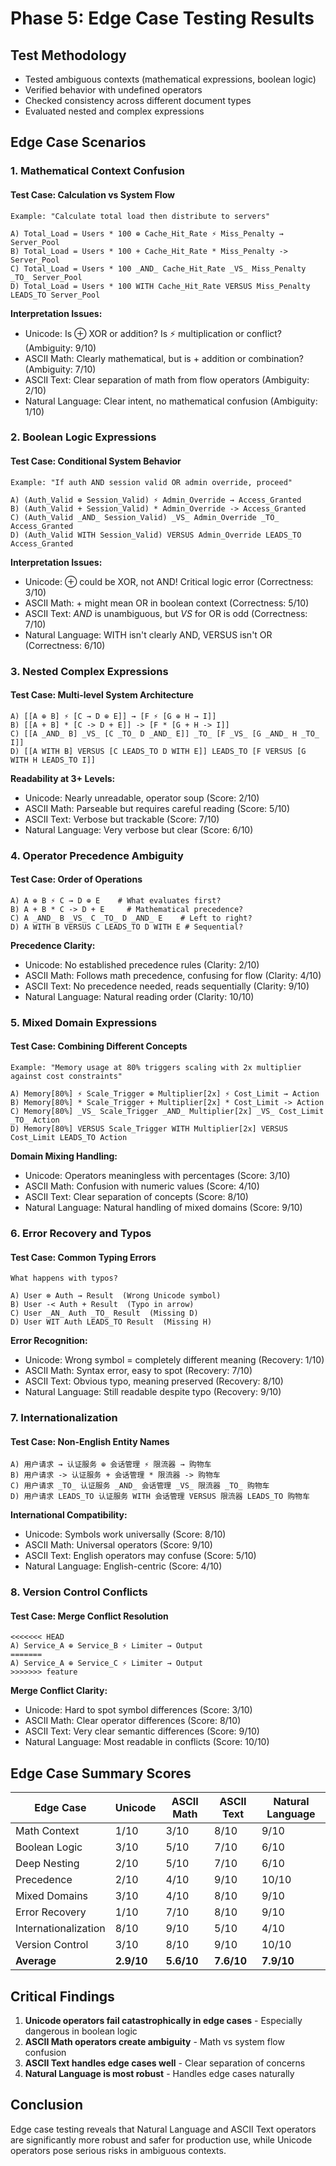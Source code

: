 # Phase 5: Edge Case Testing Results

## Test Methodology
- Tested ambiguous contexts (mathematical expressions, boolean logic)
- Verified behavior with undefined operators
- Checked consistency across different document types
- Evaluated nested and complex expressions

## Edge Case Scenarios

### 1. Mathematical Context Confusion

#### Test Case: Calculation vs System Flow
```
Example: "Calculate total load then distribute to servers"

A) Total_Load = Users * 100 ⊕ Cache_Hit_Rate ⚡ Miss_Penalty → Server_Pool
B) Total_Load = Users * 100 + Cache_Hit_Rate * Miss_Penalty -> Server_Pool  
C) Total_Load = Users * 100 _AND_ Cache_Hit_Rate _VS_ Miss_Penalty _TO_ Server_Pool
D) Total_Load = Users * 100 WITH Cache_Hit_Rate VERSUS Miss_Penalty LEADS_TO Server_Pool
```

**Interpretation Issues:**
- Unicode: Is ⊕ XOR or addition? Is ⚡ multiplication or conflict? (Ambiguity: 9/10)
- ASCII Math: Clearly mathematical, but is + addition or combination? (Ambiguity: 7/10)
- ASCII Text: Clear separation of math from flow operators (Ambiguity: 2/10)
- Natural Language: Clear intent, no mathematical confusion (Ambiguity: 1/10)

### 2. Boolean Logic Expressions

#### Test Case: Conditional System Behavior
```
Example: "If auth AND session valid OR admin override, proceed"

A) (Auth_Valid ⊕ Session_Valid) ⚡ Admin_Override → Access_Granted
B) (Auth_Valid + Session_Valid) * Admin_Override -> Access_Granted
C) (Auth_Valid _AND_ Session_Valid) _VS_ Admin_Override _TO_ Access_Granted
D) (Auth_Valid WITH Session_Valid) VERSUS Admin_Override LEADS_TO Access_Granted
```

**Interpretation Issues:**
- Unicode: ⊕ could be XOR, not AND! Critical logic error (Correctness: 3/10)
- ASCII Math: + might mean OR in boolean context (Correctness: 5/10)
- ASCII Text: _AND_ is unambiguous, but _VS_ for OR is odd (Correctness: 7/10)
- Natural Language: WITH isn't clearly AND, VERSUS isn't OR (Correctness: 6/10)

### 3. Nested Complex Expressions

#### Test Case: Multi-level System Architecture
```
A) [[A ⊕ B] ⚡ [C → D ⊕ E]] → [F ⚡ [G ⊕ H → I]]
B) [[A + B] * [C -> D + E]] -> [F * [G + H -> I]]
C) [[A _AND_ B] _VS_ [C _TO_ D _AND_ E]] _TO_ [F _VS_ [G _AND_ H _TO_ I]]
D) [[A WITH B] VERSUS [C LEADS_TO D WITH E]] LEADS_TO [F VERSUS [G WITH H LEADS_TO I]]
```

**Readability at 3+ Levels:**
- Unicode: Nearly unreadable, operator soup (Score: 2/10)
- ASCII Math: Parseable but requires careful reading (Score: 5/10)
- ASCII Text: Verbose but trackable (Score: 7/10)
- Natural Language: Very verbose but clear (Score: 6/10)

### 4. Operator Precedence Ambiguity

#### Test Case: Order of Operations
```
A) A ⊕ B ⚡ C → D ⊕ E    # What evaluates first?
B) A + B * C -> D + E     # Mathematical precedence?
C) A _AND_ B _VS_ C _TO_ D _AND_ E    # Left to right?
D) A WITH B VERSUS C LEADS_TO D WITH E # Sequential?
```

**Precedence Clarity:**
- Unicode: No established precedence rules (Clarity: 2/10)
- ASCII Math: Follows math precedence, confusing for flow (Clarity: 4/10)
- ASCII Text: No precedence needed, reads sequentially (Clarity: 9/10)
- Natural Language: Natural reading order (Clarity: 10/10)

### 5. Mixed Domain Expressions

#### Test Case: Combining Different Concepts
```
Example: "Memory usage at 80% triggers scaling with 2x multiplier against cost constraints"

A) Memory[80%] ⚡ Scale_Trigger ⊕ Multiplier[2x] ⚡ Cost_Limit → Action
B) Memory[80%] * Scale_Trigger + Multiplier[2x] * Cost_Limit -> Action
C) Memory[80%] _VS_ Scale_Trigger _AND_ Multiplier[2x] _VS_ Cost_Limit _TO_ Action
D) Memory[80%] VERSUS Scale_Trigger WITH Multiplier[2x] VERSUS Cost_Limit LEADS_TO Action
```

**Domain Mixing Handling:**
- Unicode: Operators meaningless with percentages (Score: 3/10)
- ASCII Math: Confusion with numeric values (Score: 4/10)
- ASCII Text: Clear separation of concepts (Score: 8/10)
- Natural Language: Natural handling of mixed domains (Score: 9/10)

### 6. Error Recovery and Typos

#### Test Case: Common Typing Errors
```
What happens with typos?

A) User ⊗ Auth → Result  (Wrong Unicode symbol)
B) User -< Auth + Result  (Typo in arrow)
C) User _AN_ Auth _TO_ Result  (Missing D)
D) User WIT Auth LEADS_TO Result  (Missing H)
```

**Error Recognition:**
- Unicode: Wrong symbol = completely different meaning (Recovery: 1/10)
- ASCII Math: Syntax error, easy to spot (Recovery: 7/10)
- ASCII Text: Obvious typo, meaning preserved (Recovery: 8/10)
- Natural Language: Still readable despite typo (Recovery: 9/10)

### 7. Internationalization

#### Test Case: Non-English Entity Names
```
A) 用户请求 → 认证服务 ⊕ 会话管理 ⚡ 限流器 → 购物车
B) 用户请求 -> 认证服务 + 会话管理 * 限流器 -> 购物车
C) 用户请求 _TO_ 认证服务 _AND_ 会话管理 _VS_ 限流器 _TO_ 购物车
D) 用户请求 LEADS_TO 认证服务 WITH 会话管理 VERSUS 限流器 LEADS_TO 购物车
```

**International Compatibility:**
- Unicode: Symbols work universally (Score: 8/10)
- ASCII Math: Universal operators (Score: 9/10)
- ASCII Text: English operators may confuse (Score: 5/10)
- Natural Language: English-centric (Score: 4/10)

### 8. Version Control Conflicts

#### Test Case: Merge Conflict Resolution
```
<<<<<<< HEAD
A) Service_A ⊕ Service_B ⚡ Limiter → Output
=======
A) Service_A ⊕ Service_C ⚡ Limiter → Output
>>>>>>> feature
```

**Merge Conflict Clarity:**
- Unicode: Hard to spot symbol differences (Score: 3/10)
- ASCII Math: Clear operator differences (Score: 8/10)
- ASCII Text: Very clear semantic differences (Score: 9/10)
- Natural Language: Most readable in conflicts (Score: 10/10)

## Edge Case Summary Scores

| Edge Case | Unicode | ASCII Math | ASCII Text | Natural Language |
|-----------|---------|------------|------------|------------------|
| Math Context | 1/10 | 3/10 | 8/10 | 9/10 |
| Boolean Logic | 3/10 | 5/10 | 7/10 | 6/10 |
| Deep Nesting | 2/10 | 5/10 | 7/10 | 6/10 |
| Precedence | 2/10 | 4/10 | 9/10 | 10/10 |
| Mixed Domains | 3/10 | 4/10 | 8/10 | 9/10 |
| Error Recovery | 1/10 | 7/10 | 8/10 | 9/10 |
| Internationalization | 8/10 | 9/10 | 5/10 | 4/10 |
| Version Control | 3/10 | 8/10 | 9/10 | 10/10 |
| **Average** | **2.9/10** | **5.6/10** | **7.6/10** | **7.9/10** |

## Critical Findings

1. **Unicode operators fail catastrophically in edge cases** - Especially dangerous in boolean logic
2. **ASCII Math operators create ambiguity** - Math vs system flow confusion
3. **ASCII Text handles edge cases well** - Clear separation of concerns
4. **Natural Language is most robust** - Handles edge cases naturally

## Conclusion
Edge case testing reveals that Natural Language and ASCII Text operators are significantly more robust and safer for production use, while Unicode operators pose serious risks in ambiguous contexts.